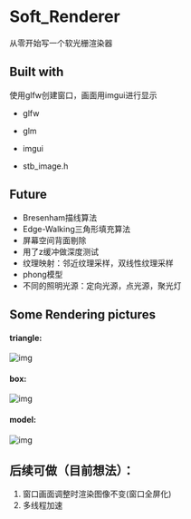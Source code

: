 # Soft_Renderer

从零开始写一个软光栅渲染器

## Built with

使用glfw创建窗口，画面用imgui进行显示

- glfw

- glm

- imgui

- stb_image.h


## Future

- Bresenham描线算法
- Edge-Walking三角形填充算法
- 屏幕空间背面剔除
- 用了z缓冲做深度测试
- 纹理映射：邻近纹理采样，双线性纹理采样
- phong模型
- 不同的照明光源：定向光源，点光源，聚光灯

## Some Rendering pictures

#### triangle:

![img](https://cdn.nlark.com/yuque/0/2024/png/35466668/1712820532696-29c659f8-4fea-4eef-8b1e-afcc57599000.png)

#### box:

![img](https://cdn.nlark.com/yuque/0/2024/png/35466668/1712898664614-d6ea9ae4-024c-4c8b-9c59-d44068f462a9.png)

#### model:

![img](https://cdn.nlark.com/yuque/0/2024/png/35466668/1713877481762-37faabef-8a62-40ae-9d44-ada3992dd38b.png)

## 后续可做（目前想法）：

1. 窗口画面调整时渲染图像不变(窗口全屏化)
2. 多线程加速



